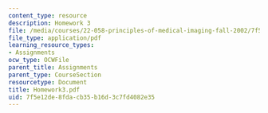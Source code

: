 ```yaml
---
content_type: resource
description: Homework 3
file: /media/courses/22-058-principles-of-medical-imaging-fall-2002/7f5e12de8fdacb35b16d3c7fd4082e35_Homework3.pdf
file_type: application/pdf
learning_resource_types:
- Assignments
ocw_type: OCWFile
parent_title: Assignments
parent_type: CourseSection
resourcetype: Document
title: Homework3.pdf
uid: 7f5e12de-8fda-cb35-b16d-3c7fd4082e35
---
```

